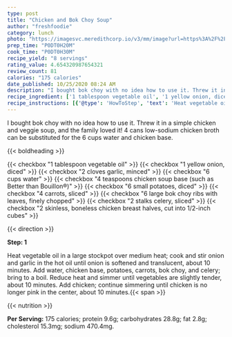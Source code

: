 ```yaml
---
type: post
title: "Chicken and Bok Choy Soup"
author: "freshfoodie"
category: lunch
photo: "https://imagesvc.meredithcorp.io/v3/mm/image?url=https%3A%2F%2Fimages.media-allrecipes.com%2Fuserphotos%2F5422156.jpg"
prep_time: "P0DT0H20M"
cook_time: "P0DT0H30M"
recipe_yield: "8 servings"
rating_value: 4.654320987654321
review_count: 81
calories: "175 calories"
date_published: 10/25/2020 08:24 AM
description: "I bought bok choy with no idea how to use it. Threw it in a simple chicken and veggie soup, and the family loved it! 4 cans low-sodium chicken broth can be substituted for the 6 cups water and chicken base."
recipe_ingredient: ['1 tablespoon vegetable oil', '1 yellow onion, diced', '2 cloves garlic, minced', '6 cups water', '4 teaspoons chicken soup base (such as Better than Bouillon®)', '6 small potatoes, diced', '4 carrots, sliced', '6 large bok choy ribs with leaves, finely chopped', '2 stalks celery, sliced', '2 skinless, boneless chicken breast halves, cut into 1/2-inch cubes']
recipe_instructions: [{'@type': 'HowToStep', 'text': 'Heat vegetable oil in a large stockpot over medium heat; cook and stir onion and garlic in the hot oil until onion is softened and translucent, about 10 minutes. Add water, chicken base, potatoes, carrots, bok choy, and celery; bring to a boil. Reduce heat and simmer until vegetables are slightly tender, about 10 minutes. Add chicken; continue simmering until chicken is no longer pink in the center, about 10 minutes.\n'}]
---
```


I bought bok choy with no idea how to use it. Threw it in a simple chicken and veggie soup, and the family loved it! 4 cans low-sodium chicken broth can be substituted for the 6 cups water and chicken base. 

{{< boldheading >}}

{{< checkbox "1 tablespoon vegetable oil" >}}
{{< checkbox "1  yellow onion, diced" >}}
{{< checkbox "2 cloves garlic, minced" >}}
{{< checkbox "6 cups water" >}}
{{< checkbox "4 teaspoons chicken soup base (such as Better than Bouillon®)" >}}
{{< checkbox "6 small potatoes, diced" >}}
{{< checkbox "4  carrots, sliced" >}}
{{< checkbox "6  large bok choy ribs with leaves, finely chopped" >}}
{{< checkbox "2 stalks celery, sliced" >}}
{{< checkbox "2  skinless, boneless chicken breast halves, cut into 1/2-inch cubes" >}}


{{< direction >}}

**Step: 1**

Heat vegetable oil in a large stockpot over medium heat; cook and stir onion and garlic in the hot oil until onion is softened and translucent, about 10 minutes. Add water, chicken base, potatoes, carrots, bok choy, and celery; bring to a boil. Reduce heat and simmer until vegetables are slightly tender, about 10 minutes. Add chicken; continue simmering until chicken is no longer pink in the center, about 10 minutes.{{< span >}}

{{< nutrition >}}

**Per Serving:** 175 calories; protein 9.6g; carbohydrates 28.8g; fat 2.8g; cholesterol 15.3mg; sodium 470.4mg.